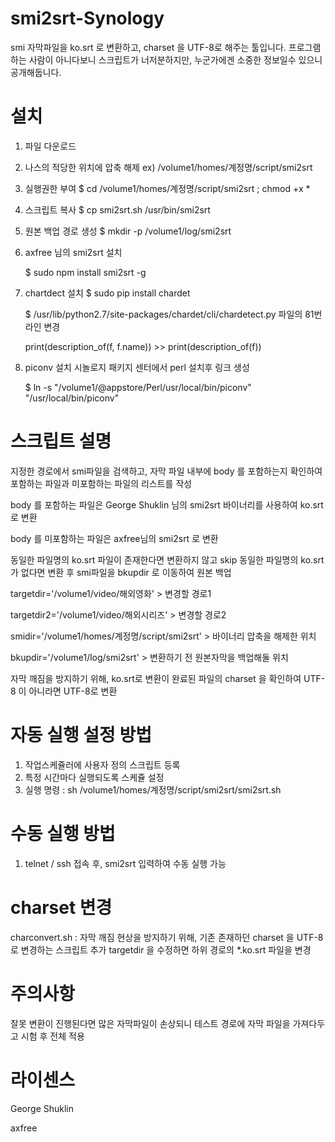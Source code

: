 # smi2srt-Synology

smi 자막파일을 ko.srt 로 변환하고, charset 을 UTF-8로 해주는 툴입니다.
프로그램하는 사람이 아니다보니 스크립트가 너저분하지만, 누군가에겐 소중한 정보일수 있으니 공개해둡니다.

# 설치

1. 파일 다운로드
2. 나스의 적당한 위치에 압축 해제
    ex) /volume1/homes/계정명/script/smi2srt
3. 실행권한 부여
    $ cd /volume1/homes/계정명/script/smi2srt ; chmod +x *
4. 스크립트 복사
    $ cp smi2srt.sh /usr/bin/smi2srt
    
5. 원본 백업 경로 생성
   $ mkdir -p /volume1/log/smi2srt

6. axfree 님의 smi2srt 설치

    $ sudo npm install smi2srt -g

7. chartdect 설치
   $ sudo pip install chardet
   
   $ /usr/lib/python2.7/site-packages/chardet/cli/chardetect.py 파일의 81번 라인 변경
   
   print(description_of(f, f.name)) >> print(description_of(f))
   
8. piconv 설치
시놀로지 패키지 센터에서 perl 설치후 링크 생성

   $ ln -s "/volume1/@appstore/Perl/usr/local/bin/piconv" "/usr/local/bin/piconv"


# 스크립트 설명

지정한 경로에서 smi파일을 검색하고, 자막 파일 내부에 body 를 포함하는지 확인하여
포함하는 파일과 미포함하는 파일의 리스트를 작성
    
body 를 포함하는 파일은 George Shuklin 님의 smi2srt 바이너리를 사용하여 ko.srt 로 변환

body 를 미포함하는 파일은 axfree님의 smi2srt 로 변환
    
동일한 파일명의 ko.srt 파일이 존재한다면 변환하지 않고 skip
동일한 파일명의 ko.srt가 없다면 변환 후 smi파일을 bkupdir 로 이동하여 원본 백업

targetdir='/volume1/video/해외영화'   > 변경할 경로1

targetdir2='/volume1/video/해외시리즈'  >  변경할 경로2

smidir='/volume1/homes/계정명/script/smi2srt'   >  바이너리 압축을 해제한 위치

bkupdir='/volume1/log/smi2srt' > 변환하기 전 원본자막을 백업해둘 위치

자막 깨짐을 방지하기 위해, ko.srt로 변환이 완료된 파일의 charset 을 확인하여 UTF-8 이 아니라면 UTF-8로 변환


# 자동 실행 설정 방법
1. 작업스케쥴러에 사용자 정의 스크립트 등록
2. 특정 시간마다 실행되도록 스케쥴 설정
3. 실행 명령 : sh /volume1/homes/계정명/script/smi2srt/smi2srt.sh


# 수동 실행 방법
1. telnet / ssh 접속 후, smi2srt 입력하여 수동 실행 가능


# charset 변경
charconvert.sh : 자막 깨짐 현상을 방지하기 위해, 기존 존재하던 charset 을 UTF-8 로 변경하는 스크립트 추가
targetdir 을 수정하면 하위 경로의 *.ko.srt 파일을 변경


# 주의사항
잘못 변환이 진행된다면 많은 자막파일이 손상되니 테스트 경로에 자막 파일을 가져다두고 시험 후 전체 적용


# 라이센스
George Shuklin

axfree
